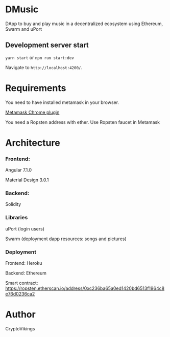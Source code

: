 # DMusic

DApp to buy and play music in a decentralized ecosystem using Ethereum, Swarm and uPort

## Development server start

`yarn start` or `npm run start:dev`

Navigate to `http://localhost:4200/`. 


# Requirements

You need to have installed metamask in your browser. 

[Metamask Chrome plugin](https://chrome.google.com/webstore/detail/metamask/nkbihfbeogaeaoehlefnkodbefgpgknn?hl=es-419)

You need a Ropsten address with ether. Use Ropsten faucet in Metamask

# Architecture

### Frontend:
Angular 7.1.0

Material Design 3.0.1

### Backend:

Solidity

### Libraries

uPort (login users)

Swarm (deployment dapp resources: songs and pictures)

### Deployment

Frontend: Heroku

Backend: Ethereum

Smart contract: https://ropsten.etherscan.io/address/0xc236ba65a0ed1420bd6513f1964c8e76d0236ca2

# Author

CryptoVikings

